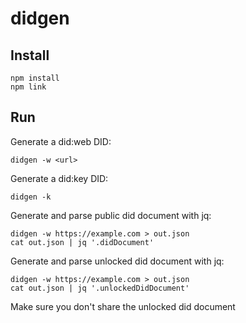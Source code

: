 # didgen

## Install

```
npm install
npm link
```


## Run

Generate a did:web DID:
```
didgen -w <url>
```

Generate a did:key DID:
```
didgen -k
```

Generate and parse public did document with jq:
```
didgen -w https://example.com > out.json
cat out.json | jq '.didDocument'
```

Generate and parse unlocked did document with jq:
```
didgen -w https://example.com > out.json
cat out.json | jq '.unlockedDidDocument'
```

Make sure you don't share the unlocked did document